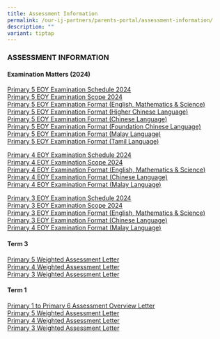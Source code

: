 ```yaml
---
title: Assessment Information
permalink: /our-ij-partners/parents-portal/assessment-information/
description: ""
variant: tiptap
---
```

<h3>ASSESSMENT INFORMATION</h3>
<h4>Examination Matters (2024)</h4>
<p><a href="/files/Assessment Information /P5_End_of_Year__EOY__Examination_SCHEDULE_2024.pdf" rel="noopener noreferrer nofollow" target="_blank">Primary 5 EOY Examination Schedule 2024</a>
<br><a href="/files/Assessment Information /P5_End_of_Year__EOY__Examination_SCOPE_2024.pdf" rel="noopener noreferrer nofollow" target="_blank">Primary 5 EOY Examination Scope 2024</a>
<br><a href="/files/Assessment Information/P5_P6_EOY_EXAM_FORMAT_EL__MATH___SC.pdf" rel="noopener noreferrer nofollow" target="_blank">Primary 5 EOY Examination Format (English, Mathematics &amp; Science)</a>
<br><a href="/files/Assessment Information/P5_P6_EOY_EXAM_FORMAT_HCL.pdf" rel="noopener noreferrer nofollow" target="_blank">Primary 5 EOY Examination Format (Higher Chinese Language)</a>
<br><a href="/files/Assessment Information/P5_P6_EOY_EXAM_FORMAT_CL.pdf" rel="noopener noreferrer nofollow" target="_blank">Primary 5 EOY Examination Format (Chinese Language)</a>
<br><a href="/files/Assessment Information/P5_P6_EOY_EXAM_FORMAT_FCL.pdf" rel="noopener noreferrer nofollow" target="_blank">Primary 5 EOY Examination Format (Foundation Chinese Language)</a>
<br><a href="/files/Assessment Information/P5_P6_EOY_EXAM_FORMAT_ML.pdf" rel="noopener noreferrer nofollow" target="_blank">Primary 5 EOY Examination Format (Malay Language)</a>
<br><a href="/files/Assessment Information/P5_P6_EOY_EXAM_FORMAT_TL.pdf" rel="noopener noreferrer nofollow" target="_blank">Primary 5 EOY Examination Format (Tamil Language)</a>
</p>
<p><a href="/files/Assessment Information /P4_End_of_Year__EOY__Examination_SCHEDULE_2024.pdf" rel="noopener noreferrer nofollow" target="_blank">Primary 4 EOY Examination Schedule 2024</a>
<br><a href="/files/Assessment Information /P4_End_of_Year__EOY__Examination_SCOPE_2024.pdf" rel="noopener noreferrer nofollow" target="_blank">Primary 4 EOY Examination Scope 2024</a>
<br><a href="/files/Assessment Information/P4_EOY_EXAM_FORMAT_EL__MATH___SC.pdf" rel="noopener noreferrer nofollow" target="_blank">Primary 4 EOY Examination Format (English, Mathematics &amp; Science)</a>
<br><a href="/files/Assessment Information/P4_EOY_EXAM_FORMAT_CL.pdf" rel="noopener noreferrer nofollow" target="_blank">Primary 4 EOY Examination Format (Chinese Language)</a>
<br><a href="/files/Assessment Information/P4_EOY_EXAM_FORMAT_ML.pdf" rel="noopener noreferrer nofollow" target="_blank">Primary 4 EOY Examination Format (Malay Language)</a>
</p>
<p><a href="/files/Assessment Information /P3_End_of_Year__EOY__Examination_SCHEDULE_2024.pdf" rel="noopener noreferrer nofollow" target="_blank">Primary 3 EOY Examination Schedule 2024</a>
<br><a href="/files/Assessment Information /P3_End_of_Year__EOY__Examination_SCOPE_2024.pdf" rel="noopener noreferrer nofollow" target="_blank">Primary 3 EOY Examination Scope 2024</a>
<br><a href="/files/Assessment Information/P3_EOY_EXAM_FORMAT_EL__MATH___SC.pdf" rel="noopener noreferrer nofollow" target="_blank">Primary 3 EOY Examination Format (English, Mathematics &amp; Science)</a>
<br><a href="/files/Assessment Information/P3_EOY_EXAM_FORMAT_CL.pdf" rel="noopener noreferrer nofollow" target="_blank">Primary 3 EOY Examination Format (Chinese Language)</a>
<br><a href="/files/Assessment Information/P4_EOY_EXAM_FORMAT_ML.pdf" rel="noopener noreferrer nofollow" target="_blank">Primary 4 EOY Examination Format (Malay Language)</a>
</p>
<h4><strong>Term 3</strong></h4>
<p><a href="/files/3_July_2024_P5_T3_WA_Letter_HA_PMY_053_2024.pdf" rel="noopener noreferrer nofollow" target="_blank">Primary 5 Weighted Assessment Letter</a>
<br><a href="/files/3_July_2024_P4_T3_WA_Letter_HA_PMY_052_2024.pdf" rel="noopener noreferrer nofollow" target="_blank">Primary 4 Weighted Assessment Letter</a>
<br><a href="/files/3_July_2024_P3_T3_WA_Letter_HA_PMY_051_2024.pdf" rel="noopener noreferrer nofollow" target="_blank">Primary 3 Weighted Assessment Letter</a>
</p>
<h4><strong>Term 1</strong></h4>
<p><a href="/files/Assessment Information /22_Jan_2024_P1_P6_Assessment_Overview_Letter_HA_P1_6_PMY_010_2024.pdf" rel="noopener noreferrer nofollow" target="_blank">Primary 1 to Primary 6 Assessment Overview Letter</a>
<br><a href="/files/Assessment Information /22_Jan_2024_P5_T1_WA_Letter_HA_P5_PMY_013_2024.pdf" rel="noopener noreferrer nofollow" target="_blank">Primary 5 Weighted Assessment Letter</a>
<br><a href="/files/Assessment Information /22_Jan_2024_P4_T1_WA_Letter_HA_P4_PMY_012_2024.pdf" rel="noopener noreferrer nofollow" target="_blank">Primary 4 Weighted Assessment Letter</a>
<br><a href="/files/Assessment Information /22_Jan_2024_P3_T1_WA_Letter_HA_P3_PMY_011_2024.pdf" rel="noopener noreferrer nofollow" target="_blank">Primary 3 Weighted Assessment Letter</a>
</p>
